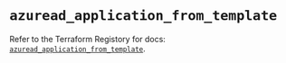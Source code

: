 # `azuread_application_from_template`

Refer to the Terraform Registory for docs: [`azuread_application_from_template`](https://registry.terraform.io/providers/hashicorp/azuread/2.46.0/docs/resources/application_from_template).

